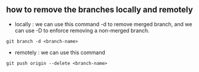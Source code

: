 ##  how to remove the branches locally and remotely
  - locally : we can use this command -d to remove merged branch, and we can use -D to enforce removing a non-merged branch.
  ```
  git branch -d <branch-name>

  ```
  - remotely : we can use this command 
  ```
  git push origin --delete <branch-name>

  ```